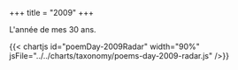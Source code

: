 +++
title = "2009"
+++

L'année de mes 30 ans.

{{< chartjs id="poemDay-2009Radar" width="90%" jsFile="../../charts/taxonomy/poems-day-2009-radar.js" />}}